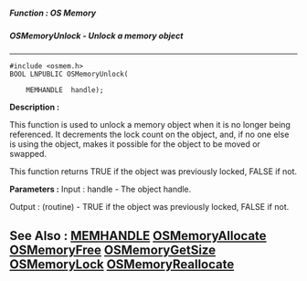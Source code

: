 ##### Function : OS Memory
##### OSMemoryUnlock - Unlock a memory object
---
```
#include <osmem.h>
BOOL LNPUBLIC OSMemoryUnlock(

	MEMHANDLE  handle);
```
**Description :**

This function is used to unlock a memory object when it is no longer being 
referenced.  It decrements the lock count on the object, and, if no one else is 
using the object, makes it possible for the object to be moved or swapped.

This function returns TRUE if the object was previously locked, FALSE if not.

**Parameters :**
Input :
handle  -  The object handle.

Output :
(routine)  -  TRUE if the object was previously locked, FALSE if not.



**See Also :**
[MEMHANDLE](/domino-c-api-docs/reference/Data/MEMHANDLE)
[OSMemoryAllocate](/domino-c-api-docs/reference/Func/OSMemoryAllocate)
[OSMemoryFree](/domino-c-api-docs/reference/Func/OSMemoryFree)
[OSMemoryGetSize](/domino-c-api-docs/reference/Func/OSMemoryGetSize)
[OSMemoryLock](/domino-c-api-docs/reference/Func/OSMemoryLock)
[OSMemoryReallocate](/domino-c-api-docs/reference/Func/OSMemoryReallocate)
---
